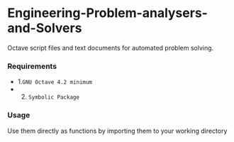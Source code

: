 # Engineering-Problem-analysers-and-Solvers
Octave script files and text documents for automated problem solving.

### Requirements
 - 1.`GNU Octave 4.2 minimum `
 - 2. ` Symbolic Package `

### Usage 
Use them directly as functions by importing them to your working directory
